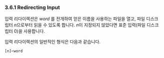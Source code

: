 ### 3.6.1 Redirecting Input

입력 리다이렉션은 *word* 를 전개하여 얻은 이름을 사용하는 파일을 열고, 파일 디스크립터 *n*으로부터 읽을 수 있도록 합니다. *n*이 지정되지 않았다면 표준 입력(파일 디스크립터 0)을 사용합니다.

입력 리다이렉션의 일반적인 형식은 다음과 같습니다.

```sh
[n]<word
```
